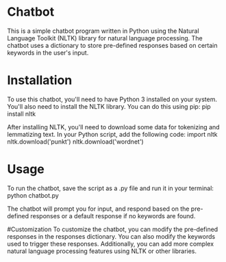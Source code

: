 # Chatbot
This is a simple chatbot program written in Python using the Natural Language Toolkit (NLTK) library for natural language processing. The chatbot uses a dictionary to store pre-defined responses based on certain keywords in the user's input.

# Installation
To use this chatbot, you'll need to have Python 3 installed on your system. You'll also need to install the NLTK library. 
You can do this using pip: pip install nltk

After installing NLTK, you'll need to download some data for tokenizing and lemmatizing text. 
In your Python script, add the following code: 
import nltk
nltk.download('punkt')
nltk.download('wordnet')

# Usage
To run the chatbot, save the script as a .py file and run it in your terminal:
python chatbot.py

The chatbot will prompt you for input, and respond based on the pre-defined responses or a default response if no keywords are found.

#Customization
To customize the chatbot, you can modify the pre-defined responses in the responses dictionary. You can also modify the keywords used to trigger these responses. Additionally, you can add more complex natural language processing features using NLTK or other libraries.

